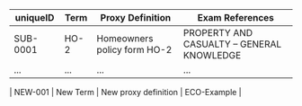 | uniqueID   | Term                     | Proxy Definition                              | Exam References                     |
|------------|--------------------------|-----------------------------------------------|-------------------------------------|
| SUB-0001   | HO-2                     | Homeowners policy form HO-2                   | PROPERTY AND CASUALTY – GENERAL KNOWLEDGE |
| ...        | ...                      | ...                                           | ...                                 |

| NEW-001 | New Term | New proxy definition | ECO-Example |

